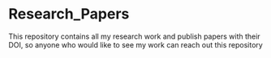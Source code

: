 # Research_Papers
This repository contains all my research work and publish papers with their DOI, so anyone who would like to see my work can reach out this repository
